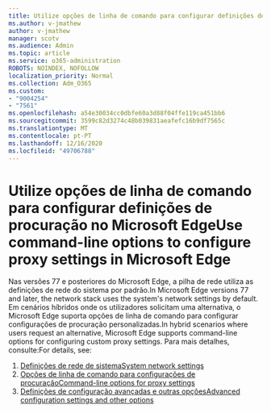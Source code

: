 ```yaml
---
title: Utilize opções de linha de comando para configurar definições de procuração no Microsoft Edge
ms.author: v-jmathew
author: v-jmathew
manager: scotv
ms.audience: Admin
ms.topic: article
ms.service: o365-administration
ROBOTS: NOINDEX, NOFOLLOW
localization_priority: Normal
ms.collection: Adm_O365
ms.custom:
- "9004254"
- "7561"
ms.openlocfilehash: a54e30034cc0dbfe60a3d88f04ffe119ca451bb6
ms.sourcegitcommit: 3599c82d3274c48b039831aeafefc16b9df7565c
ms.translationtype: MT
ms.contentlocale: pt-PT
ms.lasthandoff: 12/16/2020
ms.locfileid: "49706788"
---
```

# <a name="use-command-line-options-to-configure-proxy-settings-in-microsoft-edge"></a><span data-ttu-id="2e5d1-102">Utilize opções de linha de comando para configurar definições de procuração no Microsoft Edge</span><span class="sxs-lookup"><span data-stu-id="2e5d1-102">Use command-line options to configure proxy settings in Microsoft Edge</span></span>

<span data-ttu-id="2e5d1-103">Nas versões 77 e posteriores do Microsoft Edge, a pilha de rede utiliza as definições de rede do sistema por padrão.</span><span class="sxs-lookup"><span data-stu-id="2e5d1-103">In Microsoft Edge versions 77 and later, the network stack uses the system's network settings by default.</span></span> <span data-ttu-id="2e5d1-104">Em cenários híbridos onde os utilizadores solicitam uma alternativa, o Microsoft Edge suporta opções de linha de comando para configurar configurações de procuração personalizadas.</span><span class="sxs-lookup"><span data-stu-id="2e5d1-104">In hybrid scenarios where users request an alternative, Microsoft Edge supports command-line options for configuring custom proxy settings.</span></span> <span data-ttu-id="2e5d1-105">Para mais detalhes, consulte:</span><span class="sxs-lookup"><span data-stu-id="2e5d1-105">For details, see:</span></span>

1. [<span data-ttu-id="2e5d1-106">Definições de rede de sistema</span><span class="sxs-lookup"><span data-stu-id="2e5d1-106">System network settings</span></span>](https://go.microsoft.com/fwlink/?linkid=2133962)
2. [<span data-ttu-id="2e5d1-107">Opções de linha de comando para configurações de procuração</span><span class="sxs-lookup"><span data-stu-id="2e5d1-107">Command-line options for proxy settings</span></span>](https://go.microsoft.com/fwlink/?linkid=2134292)
3. [<span data-ttu-id="2e5d1-108">Definições de configuração avançadas e outras opções</span><span class="sxs-lookup"><span data-stu-id="2e5d1-108">Advanced configuration settings and other options</span></span>](https://go.microsoft.com/fwlink/?linkid=2134293)
